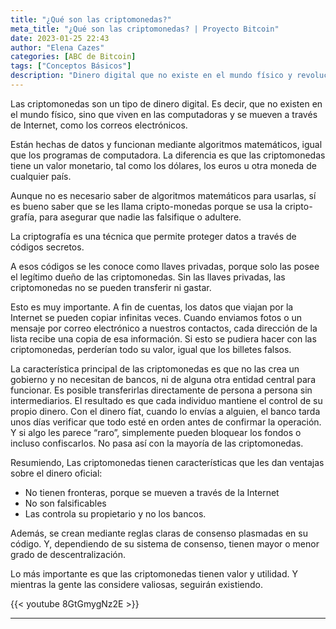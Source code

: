 ```yaml
---
title: "¿Qué son las criptomonedas?"
meta_title: "¿Qué son las criptomonedas? | Proyecto Bitcoin"
date: 2023-01-25 22:43
author: "Elena Cazes"
categories: [ABC de Bitcoin]
tags: ["Conceptos Básicos"]
description: "Dinero digital que no existe en el mundo físico y revolución del mundo financiero. Las criptomonedas han llegado para quedarse"
---
```


Las criptomonedas son un tipo de dinero digital. Es decir, que no existen en el mundo físico, sino que viven en las computadoras y se mueven a través de Internet, como los correos electrónicos.

Están hechas de datos y funcionan mediante algoritmos matemáticos, igual que los programas de computadora. La diferencia es que las criptomonedas tiene un valor monetario, tal como los dólares, los euros u otra moneda de cualquier país.

Aunque no es necesario saber de algoritmos matemáticos para usarlas, sí es bueno saber que se les llama cripto-monedas porque se usa la cripto-grafía, para asegurar que nadie las falsifique o adultere.

La criptografía es una técnica que permite proteger datos a través de códigos secretos.

A esos códigos se les conoce como llaves privadas, porque solo las posee el legítimo dueño de las criptomonedas. Sin las llaves privadas, las criptomonedas no se pueden transferir ni gastar.

Esto es muy importante. A fin de cuentas, los datos que viajan por la Internet se pueden copiar infinitas veces. Cuando enviamos fotos o un mensaje por correo electrónico a nuestros contactos, cada dirección de la lista recibe una copia de esa información. Si esto se pudiera hacer con las criptomonedas, perderían todo su valor, igual que los billetes falsos.

La característica principal de las criptomonedas es que no las crea un gobierno y no necesitan de bancos, ni de alguna otra entidad central para funcionar. Es posible transferirlas directamente de persona a persona sin intermediarios. El resultado es que cada individuo mantiene el control de su propio dinero. Con el dinero fíat, cuando lo envías a alguien, el banco tarda unos días verificar que todo esté en orden antes de confirmar la operación. Y si algo les parece “raro”, simplemente pueden bloquear los fondos o incluso confiscarlos. No pasa así con la mayoría de las criptomonedas.

Resumiendo, Las criptomonedas tienen características que les dan ventajas sobre el dinero oficial:

- No tienen fronteras, porque se mueven a través de la Internet
- No son falsificables
- Las controla su propietario y no los bancos.

Además, se crean mediante reglas claras de consenso plasmadas en su código. Y, dependiendo de su sistema de consenso, tienen mayor o menor grado de descentralización.

Lo más importante es que las criptomonedas tienen valor y utilidad. Y mientras la gente las considere valiosas, seguirán existiendo.

{{< youtube 8GtGmygNz2E >}}

<hr>
